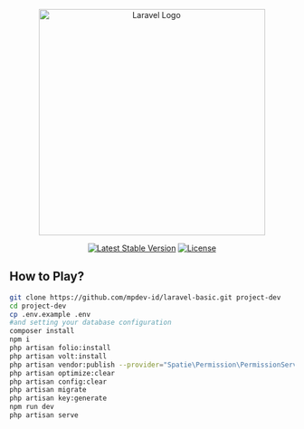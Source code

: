 <p align="center"><a href="https://laravel.com" target="_blank"><img src="https://raw.githubusercontent.com/laravel/art/master/logo-lockup/5%20SVG/2%20CMYK/1%20Full%20Color/laravel-logolockup-cmyk-red.svg" width="400" alt="Laravel Logo"></a></p>

<p align="center">
<a href="https://packagist.org/packages/laravel/framework"><img src="https://img.shields.io/packagist/v/laravel/framework" alt="Latest Stable Version"></a>
<a href="https://packagist.org/packages/laravel/framework"><img src="https://img.shields.io/packagist/l/laravel/framework" alt="License"></a>
</p>

## How to Play?
```bash
git clone https://github.com/mpdev-id/laravel-basic.git project-dev
cd project-dev
cp .env.example .env
#and setting your database configuration
composer install
npm i
php artisan folio:install
php artisan volt:install
php artisan vendor:publish --provider="Spatie\Permission\PermissionServiceProvider"
php artisan optimize:clear
php artisan config:clear
php artisan migrate
php artisan key:generate
npm run dev
php artisan serve
```

